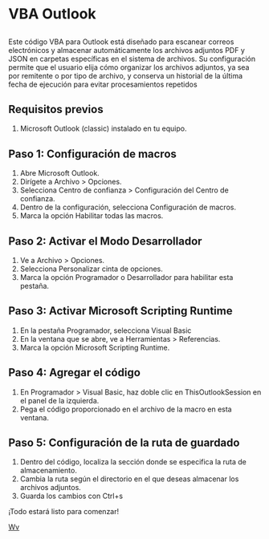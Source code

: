 # VBA Outlook

##
Este  código  VBA  para  Outlook  está  diseñado  para  escanear  correos  electrónicos  y 
almacenar automáticamente los archivos adjuntos PDF y JSON en carpetas específicas 
en el sistema de archivos. Su configuración permite que el usuario elija cómo organizar 
los archivos adjuntos, ya sea por remitente o por tipo de archivo, y conserva un historial 
de la última fecha de ejecución para evitar procesamientos repetidos
##

## Requisitos previos

1. Microsoft Outlook (classic) instalado en tu equipo.

## Paso 1: Configuración de macros 
1. Abre Microsoft Outlook. 
2. Dirígete a Archivo > Opciones. 
3. Selecciona Centro de confianza > Configuración del Centro de confianza. 
4. Dentro de la configuración, selecciona Configuración de macros. 
5. Marca la opción Habilitar todas las macros. 

## Paso 2: Activar el Modo Desarrollador 
1. Ve a Archivo > Opciones. 
2. Selecciona Personalizar cinta de opciones.
3. Marca la opción Programador o Desarrollador para habilitar esta pestaña. 

## Paso 3: Activar Microsoft Scripting Runtime 
1. En la pestaña Programador, selecciona Visual Basic
2. En la ventana que se abre, ve a Herramientas > Referencias.
3. Marca la opción Microsoft Scripting Runtime. 

## Paso 4: Agregar el código 
1. En Programador > Visual Basic, haz doble clic en ThisOutlookSession en el panel de 
la izquierda. 
2. Pega el código proporcionado en el archivo de la macro en esta ventana. 

## Paso 5: Configuración de la ruta de guardado
1. Dentro del código, localiza la sección donde se especifica la ruta de almacenamiento. 
2. Cambia la ruta según el directorio en el que deseas almacenar los archivos adjuntos. 
3. Guarda los cambios con Ctrl+s 

¡Todo estará listo para comenzar! 






[Wv]( http://www.linkedin.com/in/william-ventura-aa66bb324 )